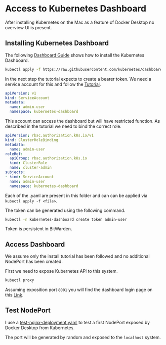 # Access to Kubernetes Dashboard

After installing Kubernetes on the Mac as a feature of Docker Desktop no overview UI is present.

## Installing Kubernetes Dashboard

The following [Dashboard Guide](https://kubernetes.io/docs/tasks/access-application-cluster/web-ui-dashboard/) shows how to install the Kubernetes Dashboard.

``` sh
kubectl apply -f https://raw.githubusercontent.com/kubernetes/dashboard/v2.7.0/aio/deploy/recommended.yaml
```

In the next step the tutorial expects to create a bearer token. We need a service account for this and follow the [Tutorial](https://github.com/kubernetes/dashboard/blob/master/docs/user/access-control/creating-sample-user.md).

``` yaml
apiVersion: v1
kind: ServiceAccount
metadata:
  name: admin-user
  namespace: kubernetes-dashboard
```

This account can access the dashboard but will have restricted function. As described in the tutorial we need to bind the correct role.

``` yaml
apiVersion: rbac.authorization.k8s.io/v1
kind: ClusterRoleBinding
metadata:
  name: admin-user
roleRef:
  apiGroup: rbac.authorization.k8s.io
  kind: ClusterRole
  name: cluster-admin
subjects:
- kind: ServiceAccount
  name: admin-user
  namespace: kubernetes-dashboard
```

Each of the .yaml are present in this folder and can can be applied via `kubectl apply -f <file>`.

The token can be generated using the following command.

``` sh
kubectl -n kubernetes-dashboard create token admin-user
```

Token is persistent in BitWarden.

## Access Dashboard

We assume only the install tutorial has been followed and no additional NodePort has been created.

First we need to expose Kubernetes API to this system.

``` sh
kubectl proxy
```

Assuming exposition port `8001` you will find the dashboard login page on this [Link](http://localhost:8001/api/v1/namespaces/kubernetes-dashboard/services/https:kubernetes-dashboard:/proxy/).

## Test NodePort

I use a [test-nginx-deployment.yaml](test-nginx-deployment.yaml) to test a first NodePort exposed by Docker Desktop from Kubernetes.

The port will be generated by random and exposed to the `localhost` system.
